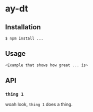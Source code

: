 # ay-dt
<description>

## Installation
```
$ npm install ...
```

## Usage
```js
<Example that shows how great ... is>
```

## API

### `thing 1`
woah look, `thing 1` does a thing.